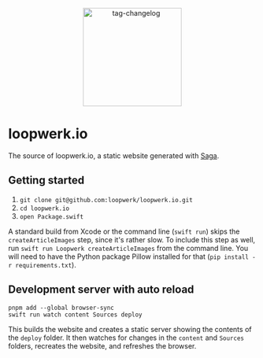 <p align="center">
  <img src="logo.png" width="200" alt="tag-changelog" />
</p>

# loopwerk.io
The source of loopwerk.io, a static website generated with [Saga](https://github.com/loopwerk/Saga).

## Getting started
1. `git clone git@github.com:loopwerk/loopwerk.io.git`
2. `cd loopwerk.io`
3. `open Package.swift`

A standard build from Xcode or the command line (`swift run`) skips the `createArticleImages` step, since it's rather slow. To include this step as well, run `swift run Loopwerk createArticleImages` from the command line. You will need to have the Python package Pillow installed for that (`pip install -r requirements.txt`).

## Development server with auto reload
```
pnpm add --global browser-sync
swift run watch content Sources deploy
```

This builds the website and creates a static server showing the contents of the `deploy` folder. It then watches for changes in the `content` and `Sources` folders, recreates the website, and refreshes the browser.